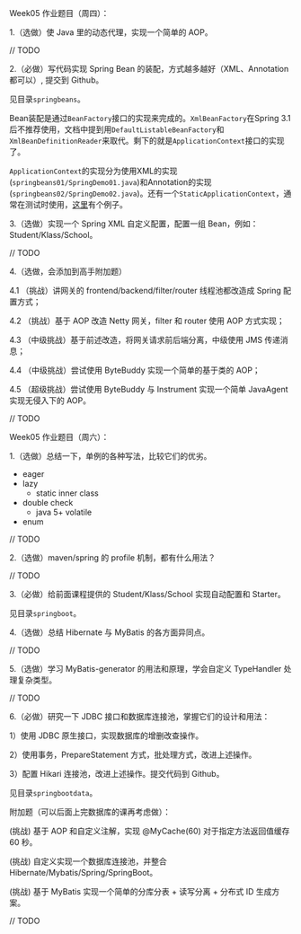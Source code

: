 Week05 作业题目（周四）：

1.（选做）使 Java 里的动态代理，实现一个简单的 AOP。

// TODO

2.（必做）写代码实现 Spring Bean 的装配，方式越多越好（XML、Annotation 都可以）, 提交到 Github。

见目录`springbeans`。

Bean装配是通过`BeanFactory`接口的实现来完成的。`XmlBeanFactory`在Spring 3.1后不推荐使用，文档中提到用`DefaultListableBeanFactory`和`XmlBeanDefinitionReader`来取代。剩下的就是`ApplicationContext`接口的实现了。

`ApplicationContext`的实现分为使用XML的实现(`springbeans01/SpringDemo01.java`)和Annotation的实现(`springbeans02/SpringDemo02.java`)。还有一个`StaticApplicationContext`，通常在测试时使用，[这里](https://dzone.com/articles/spring-static-application)有个例子。

3.（选做）实现一个 Spring XML 自定义配置，配置一组 Bean，例如：Student/Klass/School。

// TODO

4.（选做，会添加到高手附加题）

4.1 （挑战）讲网关的 frontend/backend/filter/router 线程池都改造成 Spring 配置方式；

4.2 （挑战）基于 AOP 改造 Netty 网关，filter 和 router 使用 AOP 方式实现；

4.3 （中级挑战）基于前述改造，将网关请求前后端分离，中级使用 JMS 传递消息；

4.4 （中级挑战）尝试使用 ByteBuddy 实现一个简单的基于类的 AOP；

4.5 （超级挑战）尝试使用 ByteBuddy 与 Instrument 实现一个简单 JavaAgent 实现无侵入下的 AOP。

// TODO

Week05 作业题目（周六）：

1.（选做）总结一下，单例的各种写法，比较它们的优劣。

* eager
* lazy
  * static inner class
* double check
  * java 5+ volatile
* enum

// TODO

2.（选做）maven/spring 的 profile 机制，都有什么用法？

// TODO

3.（必做）给前面课程提供的 Student/Klass/School 实现自动配置和 Starter。

见目录`springboot`。

4.（选做）总结 Hibernate 与 MyBatis 的各方面异同点。

// TODO

5.（选做）学习 MyBatis-generator 的用法和原理，学会自定义 TypeHandler 处理复杂类型。

// TODO

6.（必做）研究一下 JDBC 接口和数据库连接池，掌握它们的设计和用法：

1）使用 JDBC 原生接口，实现数据库的增删改查操作。

2）使用事务，PrepareStatement 方式，批处理方式，改进上述操作。

3）配置 Hikari 连接池，改进上述操作。提交代码到 Github。

见目录`springbootdata`。

附加题（可以后面上完数据库的课再考虑做）：

(挑战) 基于 AOP 和自定义注解，实现 @MyCache(60) 对于指定方法返回值缓存 60 秒。

(挑战) 自定义实现一个数据库连接池，并整合 Hibernate/Mybatis/Spring/SpringBoot。

(挑战) 基于 MyBatis 实现一个简单的分库分表 + 读写分离 + 分布式 ID 生成方案。

// TODO
